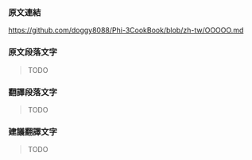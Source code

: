 ﻿<!--
請提供以下資訊回報翻譯錯誤與訂正等資訊，感恩！
-->

### 原文連結

https://github.com/doggy8088/Phi-3CookBook/blob/zh-tw/OOOOO.md

### 原文段落文字

> TODO

### 翻譯段落文字

> TODO

### 建議翻譯文字

> TODO